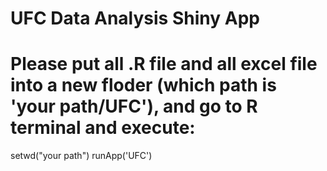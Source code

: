 # UFC Data Analysis Shiny App
# Please put all .R file and all excel file into a new floder (which path is 'your path/UFC'), and go to R terminal and execute:
setwd("your path")
runApp('UFC')
